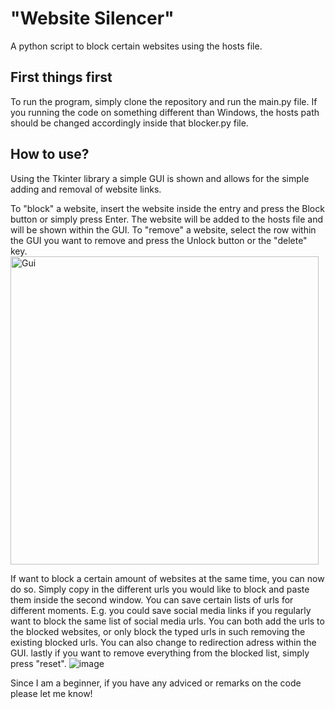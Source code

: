# "Website Silencer"

A python script to block certain websites using the hosts file. 

## First things first
To run the program, simply clone the repository and run the main.py file.
If you running the code on something different than Windows, the hosts path should be changed accordingly inside that blocker.py file. 

## How to use?
Using the Tkinter library a simple GUI is shown and allows for the simple adding and removal of website links. 

To "block" a website, insert the website inside the entry and press the Block button or simply press Enter. The website will be added to the hosts file and will be shown within the GUI. To "remove" a website, select the row within the GUI you want to remove and press the Unlock button or the "delete" key. 
<img width="493" alt="Gui" src="https://user-images.githubusercontent.com/58997886/210121817-b7aa1440-7cc5-48b1-a6ba-39c208537f23.PNG">

If want to block a certain amount of websites at the same time, you can now do so. Simply copy in the different urls you would like to block and paste them inside the second window. You can save certain lists of urls for different moments. E.g. you could save social media links if you regularly want to block the same list of social media urls. 
You can both add the urls to the blocked websites, or only block the typed urls in such removing the existing blocked urls. You can also change to redirection adress within the GUI. 
lastly if you want to remove everything from the blocked list, simply press "reset". 
![image](https://user-images.githubusercontent.com/58997886/210618639-babd3f96-2c82-4aeb-87ab-9c44b7f3dfde.png)


Since I am a beginner, if you have any adviced or remarks on the code please let me know!
